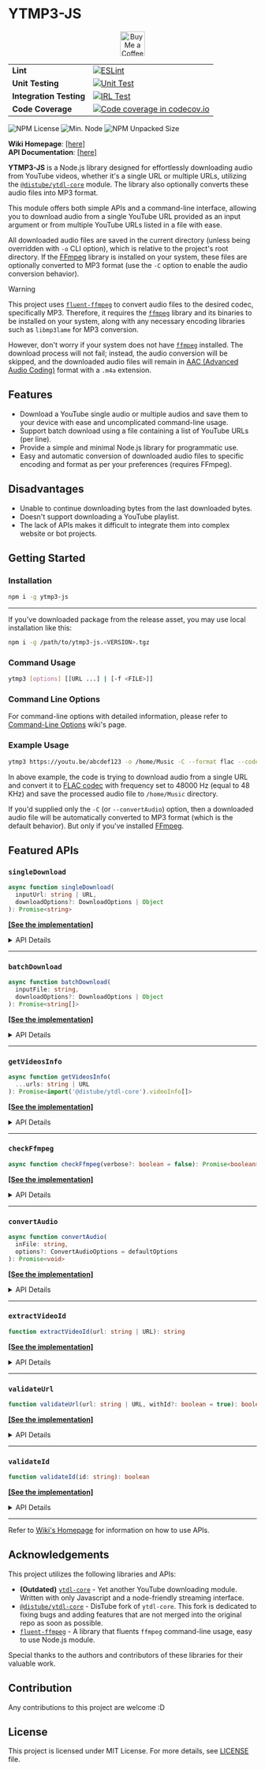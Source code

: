 # YTMP3-JS

<div align="center">
  <a href="https://ko-fi.com/dhefam31" target="_blank"><img height="50" src="https://storage.ko-fi.com/cdn/kofi1.png?v=3" alt="Buy Me a Coffee at ko-fi.com"></a>
</div>

|   |   |
|:--|:--|
| **Lint** | [![ESLint](https://github.com/mitsuki31/ytmp3-js/actions/workflows/eslint.yml/badge.svg)](https://github.com/mitsuki31/ytmp3-js/actions/workflows/eslint.yml) |
| **Unit Testing** | [![Unit Test](https://github.com/mitsuki31/ytmp3-js/actions/workflows/unittest.yml/badge.svg)](https://github.com/mitsuki31/ytmp3-js/actions/workflows/unittest.yml) |
| **Integration Testing** | [![IRL Test](https://github.com/mitsuki31/ytmp3-js/actions/workflows/irltest.yml/badge.svg)](https://github.com/mitsuki31/ytmp3-js/actions/workflows/irltest.yml) |
| **Code Coverage** | [![Code coverage in codecov.io](https://img.shields.io/codecov/c/gh/mitsuki31/ytmp3-js?style=for-the-badge&logo=codecov&logoColor=white&label=Coverage&labelColor=DF0200&color=DDDDDD)](https://app.codecov.io/gh/mitsuki31/ytmp3-js) |

![NPM License](https://img.shields.io/npm/l/ytmp3-js?logo=github&logoColor=f9f9f9&label=License&labelColor=yellow&color=white)
![Min. Node](https://img.shields.io/node/v/ytmp3-js?label=Node.js&logo=node.js)
![NPM Unpacked Size](https://img.shields.io/npm/unpacked-size/ytmp3-js?label=Unpacked+size&logo=npm)

**Wiki Homepage**: [[here]](https://github.com/mitsuki31/ytmp3-js/wiki)  
**API Documentation**: [[here]](https://mitsuki31.github.io/ytmp3-js)

**YTMP3-JS** is a Node.js library designed for effortlessly downloading audio from YouTube videos, whether it's a single URL or multiple URLs, utilizing the [`@distube/ytdl-core`] module. The library also optionally converts these audio files into MP3 format.

This module offers both simple APIs and a command-line interface, allowing you to download audio from a single YouTube URL provided as an input argument or from multiple YouTube URLs listed in a file with ease.

All downloaded audio files are saved in the current directory (unless being overridden with `-o` CLI option), which is relative to the project's root directory. If the [FFmpeg][ffmpeg] library is installed on your system, these files are optionally converted to MP3 format (use the `-C` option to enable the audio conversion behavior).

> [!WARNING]  
> This project uses [`fluent-ffmpeg`][fluent-ffmpeg] to convert audio files to the desired codec, specifically MP3. Therefore, it requires the [`ffmpeg`][ffmpeg] library and its binaries to be installed on your system, along with any necessary encoding libraries such as `libmp3lame` for MP3 conversion.
>
> However, don't worry if your system does not have [`ffmpeg`][ffmpeg] installed. The download process will not fail; instead, the audio conversion will be skipped, and the downloaded audio files will remain in [AAC (Advanced Audio Coding)](https://en.wikipedia.org/wiki/Advanced_Audio_Coding) format with a `.m4a` extension.

## Features

- Download a YouTube single audio or multiple audios and save them to your device with ease and uncomplicated command-line usage.
- Support batch download using a file containing a list of YouTube URLs (per line).
- Provide a simple and minimal Node.js library for programmatic use.
- Easy and automatic conversion of downloaded audio files to specific encoding and format as per your preferences (requires FFmpeg).

## Disadvantages

- Unable to continue downloading bytes from the last downloaded bytes.
- Doesn't support downloading a YouTube playlist.
- The lack of APIs makes it difficult to integrate them into complex website or bot projects.

## Getting Started

### Installation

```bash
npm i -g ytmp3-js
```

---

If you've downloaded package from the release asset, you may use local installation like this:

```bash
npm i -g /path/to/ytmp3-js.<VERSION>.tgz
```

### Command Usage

```bash
ytmp3 [options] [[URL ...] | [-f <FILE>]]
```

### Command Line Options

For command-line options with detailed information, please refer to [Command-Line Options][Command-Line-Options] wiki's page.

### Example Usage

```bash
ytmp3 https://youtu.be/abcdef123 -o /home/Music -C --format flac --codec flac --frequency 48000
```

In above example, the code is trying to download audio from a single URL and convert it to [FLAC codec](https://en.wikipedia.org/wiki/FLAC) with frequency set to 48000 Hz (equal to 48 KHz) and save the processed audio file to `/home/Music` directory.

If you'd supplied only the `-C` (or `--convertAudio`) option, then a downloaded audio file will be automatically converted to MP3 format (which is the default behavior).
But only if you've installed [FFmpeg][ffmpeg].

## Featured APIs

### `singleDownload`

```ts
async function singleDownload(
  inputUrl: string | URL,
  downloadOptions?: DownloadOptions | Object
): Promise<string>
```

[**[See the implementation]**](https://mitsuki31.github.io/ytmp3-js/module-ytmp3.html#~singleDownload)

<details>
<summary>API Details</summary>

Downloads audio from a single YouTube URL and saves it to the output directory (change the output directory with `-o` or `--outDir` option).

#### Parameters

| Name | Type | Description |
| ---- | ---- | ----------- |
| `inputUrl` | `string \| URL` | The URL of the YouTube video to download audio from. |
| `downloadOptions` | [`DownloadOptions`](https://mitsuki31.github.io/ytmp3-js/global.html#DownloadOptions) \| `Object` | Options to configure the download process. If not specified, it will automatically uses default options. |

#### Returns

A promise that resolves a string representating the output file when the download completes.  
**Type:** `Promise<string>`

</details>

---

### `batchDownload`

```ts
async function batchDownload(
  inputFile: string,
  downloadOptions?: DownloadOptions | Object
): Promise<string[]>
```

[**[See the implementation]**](https://mitsuki31.github.io/ytmp3-js/module-ytmp3.html#~batchDownload)

<details>
<summary>API Details</summary>

Downloads audio from a file containing YouTube URLs and saves them to the output directory (change the output directory with `-o` or `--outDir` option).

#### Parameters

| Name | Type | Description |
| ---- | ---- | ----------- |
| `inputFile` | `string` | The path to the file containing YouTube URLs. |
| `downloadOptions` | [`DownloadOptions`](https://mitsuki31.github.io/ytmp3-js/global.html#DownloadOptions) \| `Object` | Options to configure the download process. If not specified, it will automatically uses default options. |

#### Returns

A promise that resolves to an array of strings representing the successfully downloaded files.  
**Type:** `Promise<string[]>`

</details>

---

### `getVideosInfo`

```ts
async function getVideosInfo(
  ...urls: string | URL
): Promise<import('@distube/ytdl-core').videoInfo[]>
```

[**[See the implementation]**](https://mitsuki31.github.io/ytmp3-js/module-ytmp3.html#~getVideosInfo)

<details>
<summary>API Details</summary>

Retrieves information for multiple YouTube videos sequentially.

This function accepts multiple YouTube URLs and retrieves information for each video sequentially. It processes each URL one by one, ensuring that the next URL is processed only after the previous one is complete.

#### Parameters

| Name | Type | Description |
| ---- | ---- | ----------- |
| `...urls` | `string \| URL` | The YouTube video URLs to fetch information for. Each URL can be either a string or a URL object. |

#### Returns

A promise that resolves to an array of video information objects.  
**Type:** `Promise<import('@distube/ytdl-core').videoInfo[]>`

</details>

---

### `checkFfmpeg`

```ts
async function checkFfmpeg(verbose?: boolean = false): Promise<boolean>
```

[**[See the implementation]**](https://mitsuki31.github.io/ytmp3-js/module-audioconv.html#~checkFfmpeg)

<details>
<summary>API Details</summary>

Checks whether the `ffmpeg` binary is installed on system or not.

First, it checks if the `FFMPEG_PATH` environment variable is set. If it is set, it returns `true`. Otherwise, if not set, it checks if the `ffmpeg` binary is installed on system by directly executing it.

#### Parameters

| Name | Type | Description |
| ---- | ---- | ----------- |
| `verbose` | `boolean \| undefined` | Whether to log verbose messages or not. Defaults to `false`. |

#### Returns

A promise that resolves to a boolean value, `true` if the `ffmpeg` binary installed on system; otherwise, `false`.  
**Type:** `boolean`

</details>

---

### `convertAudio`

```ts
async function convertAudio(
  inFile: string,
  options?: ConvertAudioOptions = defaultOptions
): Promise<void>
```

[**[See the implementation]**](https://mitsuki31.github.io/ytmp3-js/module-audioconv.html#~convertAudio)

<details>
<summary>API Details</summary>

Converts an audio file to a specified format using the given options.

Before performing audio conversion, it first checks the `ffmpeg` binary by searching on the `FFMPEG_PATH` environment variable, if set. Otherwise, it force check by calling the `ffmpeg` command itself on child process.

If the `ffmpeg` is not installed on the system, this function will aborts immediately and rejects with an error.

#### Parameters

| Name | Type | Description |
| ---- | ---- | ----------- |
| `inFile` | `string` | The input file path of the audio file to be converted. |
| `options` | [`ConvertAudioOptions`](https://mitsuki31.github.io/ytmp3-js/global.html#ConvertAudioOptions) \| `undefined` | Options object for configuring the conversion process. If not provided, it will uses default options and convert audios to MP3 format. |

</details>

---

### `extractVideoId`

```ts
function extractVideoId(url: string | URL): string
```

[**[See the implementation]**](https://mitsuki31.github.io/ytmp3-js/module-url-utils-URLUtils.html#.extractVideoId)

<details>
<summary>API Details</summary>

Extracts the YouTube video ID from given YouTube URL.

The YouTube video ID have exactly 11 characters with allowed symbols are `A-Z`, `a-z`, `0-9`, `_`, and `-`.

Allowed YouTube domains to extract:

- `www.youtube.com`
- `m.youtube.com`
- `youtube.com`
- `youtu.be`
- `music.youtube.com`

#### Parameters

| Name | Type | Description |
| ---- | ---- | ----------- |
| `url` | `string \| URL` | The URL to evaluate. |

#### Returns

A string with 11 characters representing the video ID.  
**Type:** `string`

</details>

---

### `validateUrl`

```ts
function validateUrl(url: string | URL, withId?: boolean = true): boolean
```

[**[See the implementation]**](https://mitsuki31.github.io/ytmp3-js/module-url-utils-URLUtils.html#.validateUrl)

<details>
<summary>API Details</summary>

Validates the given YouTube URL and optionally validates its video ID.

#### Parameters

| Name | Type | Description |
| ---- | ---- | ----------- |
| `url` | `string \| URL` | The URL to validate. |
| `withId` | `boolean` | Whether to also validate the video ID within the URL. If `false`, the function will only validate the URL's domain name. Defaults to `true`. |

#### Returns

Returns `true` if the given URL is a valid YouTube URL; otherwise `false`.  
**Type:** `boolean`

</details>

---

### `validateId`

```ts
function validateId(id: string): boolean
```

[**[See the implementation]**](https://mitsuki31.github.io/ytmp3-js/module-url-utils-URLUtils.html#.validateId)

<details>
<summary>API Details</summary>

#### Parameters

| Name | Type | Description |
| ---- | ---- | ----------- |
| `id` | `string` | The video ID to validate. |

#### Returns

Returns `true` if the given ID correctly represents the YouTube video ID; otherwise `false`.  
**Type:** `boolean`

</details>

---

Refer to [Wiki's Homepage](https://github.com/mitsuki31/ytmp3-js/wiki#example-api-usages) for information on how to use APIs.

## Acknowledgements

This project utilizes the following libraries and APIs:

- **(Outdated)** [`ytdl-core`] - Yet another YouTube downloading module. Written with only Javascript and a node-friendly streaming interface.
- [`@distube/ytdl-core`] - DisTube fork of `ytdl-core`. This fork is dedicated to fixing bugs and adding features that are not merged into the original repo as soon as possible.
- [`fluent-ffmpeg`][fluent-ffmpeg] - A library that fluents `ffmpeg` command-line usage, easy to use Node.js module.

Special thanks to the authors and contributors of these libraries for their valuable work.

## Contribution

Any contributions to this project are welcome :D

## License

This project is licensed under MIT License. For more details, see [LICENSE](https://github.com/mitsuki31/ytmp3-js/blob/master/LICENSE) file.

<!-- Links -->

[`ytdl-core`]: https://www.npmjs.com/package/ytdl-core
[`@distube/ytdl-core`]: https://www.npmjs.com/package/@distube/ytdl-core
[fluent-ffmpeg]: https://www.npmjs.com/package/fluent-ffmpeg
[ffmpeg]: https://ffmpeg.org

[Wiki-Home]: https://github.com/mitsuki31/ytmp3-js/wiki
[Command-Line-Options]: https://github.com/mitsuki31/ytmp3-js/wiki/Command-Line-Options

